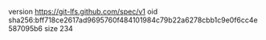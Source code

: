 version https://git-lfs.github.com/spec/v1
oid sha256:bff718ce2617ad9695760f484101984c79b22a6278cbb1c9e0f6cc4e587095b6
size 234
